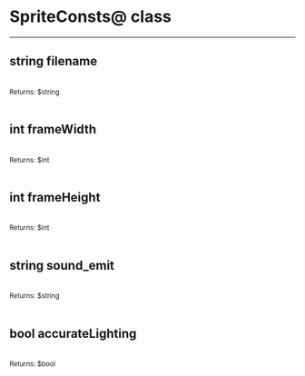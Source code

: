 # SpriteConsts@ class

---

## string filename

<br>
<small>Returns: $string </small>

<br>
<br>

## int frameWidth

<br>
<small>Returns: $int </small>

<br>
<br>

## int frameHeight

<br>
<small>Returns: $int </small>

<br>
<br>

## string sound_emit

<br>
<small>Returns: $string </small>

<br>
<br>

## bool accurateLighting

<br>
<small>Returns: $bool </small>

<br>
<br>

